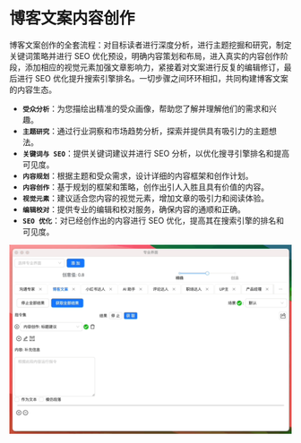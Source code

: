 # 博客文案内容创作

博客文案创作的全套流程：对目标读者进行深度分析，进行主题挖掘和研究，制定关键词策略并进行 SEO 优化预设，明确内容策划和布局，进入真实的内容创作阶段，添加相应的视觉元素加强文章影响力，紧接着对文案进行反复的编辑修订，最后进行 SEO 优化提升搜索引擎排名。一切步骤之间环环相扣，共同构建博客文案的内容生态。

- **`受众分析`**：为您描绘出精准的受众画像，帮助您了解并理解他们的需求和兴趣。
- **`主题研究`**：通过行业洞察和市场趋势分析，探索并提供具有吸引力的主题想法。
- **`关键词与 SEO`**：提供关键词建议并进行 SEO 分析，以优化搜寻引擎排名和提高可见度。
- **`内容规划`**：根据主题和受众需求，设计详细的内容框架和创作计划。
- **`内容创作`**：基于规划的框架和策略，创作出引人入胜且具有价值的内容。
- **`视觉元素`**：建议适合您内容的视觉元素，增加文章的吸引力和阅读体验。
- **`编辑校对`**：提供专业的编辑和校对服务，确保内容的通顺和正确。
- **`SEO 优化`**：对已经创作出的内容进行 SEO 优化，提高其在搜索引擎的排名和可见度。

![](./img/3-copy-writing/2023-10-23-img-1-copyWriting-proMode.gif)
